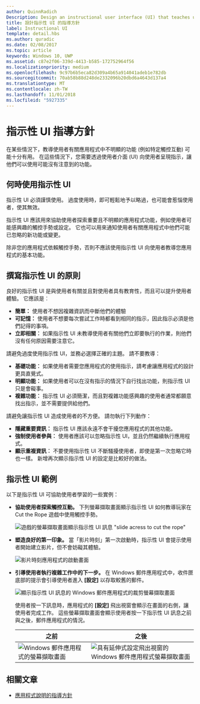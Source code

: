 ```yaml
---
author: QuinnRadich
Description: Design an instructional user interface (UI) that teaches users how to work with your UWP app.
title: 設計指示性 UI 的指導方針
label: Instructional UI
template: detail.hbs
ms.author: quradic
ms.date: 02/08/2017
ms.topic: article
keywords: Windows 10, UWP
ms.assetid: c87e2f06-339d-4413-b585-172752964f56
ms.localizationpriority: medium
ms.openlocfilehash: 9c97b6b5eca82d309a4b65a914041adeb1e782db
ms.sourcegitcommit: 70ab58b88d248de2332096b20dbd6a4643d137a4
ms.translationtype: MT
ms.contentlocale: zh-TW
ms.lasthandoff: 11/01/2018
ms.locfileid: "5927335"
---
```

# <a name="instructional-ui-guidelines"></a>指示性 UI 指導方針



在某些情況下，教導使用者有關應用程式中不明顯的功能 (例如特定觸控互動) 可能十分有用。 在這些情況下，您需要透過使用者介面 (UI) 向使用者呈現指示，讓他們可以使用可能沒有注意到的功能。

## <a name="when-to-use-instructional-ui"></a>何時使用指示性 UI

指示性 UI 必須謹慎使用。 過度使用時，即可輕鬆地予以略過，也可能會惹惱使用者，使其無效。

指示性 UI 應該用來協助使用者探索重要且不明顯的應用程式功能，例如使用者可能感興趣的觸控手勢或設定。 它也可以用來通知使用者有關應用程式中他們可能已忽略的新功能或變更。

除非您的應用程式依賴觸控手勢，否則不應該使用指示性 UI 向使用者教導您應用程式的基本功能。

## <a name="principles-of-writing-instructional-ui"></a>撰寫指示性 UI 的原則

良好的指示性 UI 是與使用者有關並且對使用者具有教育性，而且可以提升使用者體驗。 它應該是︰

-   **簡單：** 使用者不想因複雜資訊而中斷他們的體驗
-   **可記憶：** 使用者不想要每次嘗試工作時都看到相同的指示，因此指示必須是他們記得的事項。
-   **立即相關︰** 如果指示性 UI 未教導使用者有關他們立即要執行的作業，則他們沒有任何原因需要注意它。

請避免過度使用指示性 UI，並務必選擇正確的主題。 請不要教導：

-   **基礎功能︰** 如果使用者需要您應用程式的使用指示，請考慮讓應用程式的設計更具直覺式。
-   **明顯功能：** 如果使用者可以在沒有指示的情況下自行找出功能，則指示性 UI 只是會礙事。
-   **複雜功能︰** 指示性 UI 必須簡潔，而且對複雜功能感興趣的使用者通常都願意找出指示，並不需要提供給他們。

請避免讓指示性 UI 造成使用者的不方便。 請勿執行下列動作：

-   **隱藏重要資訊：** 指示性 UI 應該永遠不會干擾您應用程式的其他功能。
-   **強制使用者參與︰** 使用者應該可以忽略指示性 UI，並且仍然繼續執行應用程式。
-   **顯示重複資訊︰** 不要使用指示性 UI 不斷騷擾使用者，即使是第一次忽略它時也一樣。 新增再次顯示指示性 UI 的設定是比較好的做法。

## <a name="examples-of-instructional-ui"></a>指示性 UI 範例

以下是指示性 UI 可協助使用者學習的一些實例：

-   **協助使用者探索觸控互動。** 下列螢幕擷取畫面顯示指示性 UI 如何教導玩家在 Cut the Rope 遊戲中使用觸控手勢。

    ![遊戲的螢幕擷取畫面顯示指示性 UI 訊息 "slide acress to cut the rope"](images/in-game-controls-3.png)

-   **塑造良好的第一印象。** 當「影片時刻」第一次啟動時，指示性 UI 會提示使用者開始建立影片，但不會妨礙其體驗。

    ![影片時刻應用程式的啟動畫面](images/instructional-ui-movie.png)

-   **引導使用者執行複雜工作中的下一步。** 在 Windows 郵件應用程式中，收件匣底部的提示會引導使用者進入 **\[設定\]** 以存取較舊的郵件。

    ![顯示指示性 UI 訊息的 Windows 郵件應用程式的裁剪螢幕擷取畫面](images/instructional-ui-mail-inbox.png)

    使用者按一下訊息時，應用程式的 **\[設定\]** 飛出視窗會顯示在畫面的右側，讓使用者完成工作。 這些螢幕擷取畫面會顯示使用者按一下指示性 UI 訊息之前與之後，郵件應用程式的情況。

    | 之前                                                               | 之後                                                                                                        |
    |----------------------------------------------------------------------|--------------------------------------------------------------------------------------------------------------|
    | ![Windows 郵件應用程式的螢幕擷取畫面](images/instructional-ui-mail.png) | ![具有延伸式設定飛出視窗的 Windows 郵件應用程式螢幕擷取畫面](images/instructional-ui-mail-flyout.png) |

## <a name="related-articles"></a>相關文章

* [應用程式說明的指導方針](guidelines-for-app-help.md)
